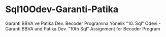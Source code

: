 # Sql10Odev-Garanti-Patika
Garanti BBVA ve Patika Dev. Becoder Programına Yönelik "10. Sql" Ödevi - Garanti BBVA and Patika Dev. "10th Sql" Assignment for Becoder Program
